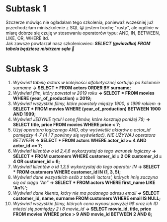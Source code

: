 # Subtask 1
Szczerze mówiąc nie ogładałam tego szkolenia, ponieważ wcześniej już przechodziłam miniszkolenie z SQL :grinning: jestem trochę "rusty", ale ogólnie w miarę dobrze się czuję w stosowaniu operatorów typu: AND, IN, BETWEEN, LIKE, OR, WHERE itd. <br>
Jak zawsze powtarzał nasz szkoleniowiec: ***SELECT (gwiazdka) FROM tabela będziesz mistrzem sqla :rofl:***

# Subtask 3
1.  *Wyświetl tabelę actors w kolejności alfabetycznej sortując po kolumnie surname* 
    __→ SELECT * FROM actors ORDER BY surname;__
2.  *Wyświetl film, który powstał w 2019 roku*
    __→ SELECT * FROM movies WHERE (year_of_production) = 2019;__ 
3.  *Wyświetl wszystkie filmy, które powstały między 1900, a 1999 rokiem*
    __→ SELECT * FROM movies WHERE (year_of_production) BETWEEN 1900 AND 1999;__
4.  *Wyświetl JEDYNIE tytuł i cenę filmów, które kosztują poniżej 7$;* 
    __→ SELECT title, price FROM movies WHERE price < 7;__
5.  *Użyj operatora logicznego AND, aby wyświetlić aktorów o actor_id pomiędzy 4-7 (4 i 7 powinny się wyświetlać). NIE UŻYWAJ operatora BETWEEN* 
     __→ SELECT * FROM actors WHERE actor_id >= 4 AND actor_id <= 7;__
6.  *Wyświetl klientów o id 2,4,6 wykorzystaj do tego warunek logiczny* 
    __→ SELECT * FROM customers WHERE customer_id = 2 OR customer_id = 4 OR customer_id = 6;__
7.  *Wyświetl klientów o id 1,3,5 wykorzystaj do tego operator IN* 
    __→ SELECT * FROM customers WHERE customer_id IN (1, 3, 5);__
8.  *Wyświetl dane wszystkich osób z tabeli ‘actors’, których imię zaczyna się od ciągu “An”* 
    __→ SELECT * FROM actors WHERE first_name LIKE 'An%';__
9.  *Wyświetl dane klienta, który nie ma podanego adresu email* 
    __→ SELECT customer_id, name, surname FROM customers WHERE email IS NULL;__
10. *Wyświetl wszystkie filmy, których cena wynosi powyżej 9$ oraz ich ID mieści się pomiędzy 2 i 8 movie_id* 
    __→ SELECT movie_id, title, price FROM movies WHERE price > 9 AND movie_id BETWEEN 2 AND 8;__



